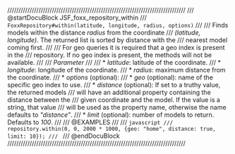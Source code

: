 ////////////////////////////////////////////////////////////////////////////////
/// @startDocuBlock JSF_foxx_repository_within
/// `FoxxRepository#within(latitude, longitude, radius, options)`
///
/// Finds models within the distance *radius* from the coordinate
/// *(latitude, longitude)*. The returned list is sorted by distance with the
/// nearest model coming first.
///
/// For geo queries it is required that a geo index is present in the
/// repository. If no geo index is present, the methods will not be available.
///
/// *Parameter*
///
/// * *latitude*: latitude of the coordinate.
/// * *longitude*: longitude of the coordinate.
/// * *radius*: maximum distance from the coordinate.
/// * *options* (optional):
///   * *geo* (optional): name of the specific geo index to use.
///   * *distance* (optional): If set to a truthy value, the returned models
///     will have an additional property containing the distance between the
///     given coordinate and the model. If the value is a string, that value
///     will be used as the property name, otherwise the name defaults to *"distance"*.
///   * *limit* (optional): number of models to return. Defaults to *100*.
///
/// @EXAMPLES
///
/// ```javascript
/// repository.within(0, 0, 2000 * 1000, {geo: "home", distance: true, limit: 10});
/// ```
/// @endDocuBlock
////////////////////////////////////////////////////////////////////////////////